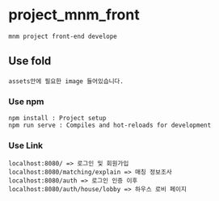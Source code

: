# project_mnm_front
```
mnm project front-end develope
```
## Use fold
```
assets안에 필요한 image 들어있습니다.
```

### Use npm
```
npm install : Project setup
npm run serve : Compiles and hot-reloads for development
```
### Use Link
```
localhost:8080/ => 로그인 및 회원가입
localhost:8080/matching/explain => 매칭 정보조사
localhost:8080/auth => 로그인 인증 이후
localhost:8080/auth/house/lobby => 하우스 로비 페이지
```